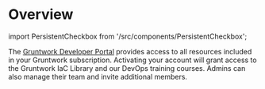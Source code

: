 # Overview
import PersistentCheckbox from '/src/components/PersistentCheckbox';

The [Gruntwork Developer Portal](https://app.gruntwork.io) provides access to all resources included in your Gruntwork subscription. Activating your account will grant access to the Gruntwork IaC Library and our DevOps training courses. Admins can also manage their team and invite additional members.

<PersistentCheckbox id="gs-1" label="Step 1: Activate your Gruntwork Account" />
<PersistentCheckbox id="gs-2" label="Step 2: Do Other Thing" />